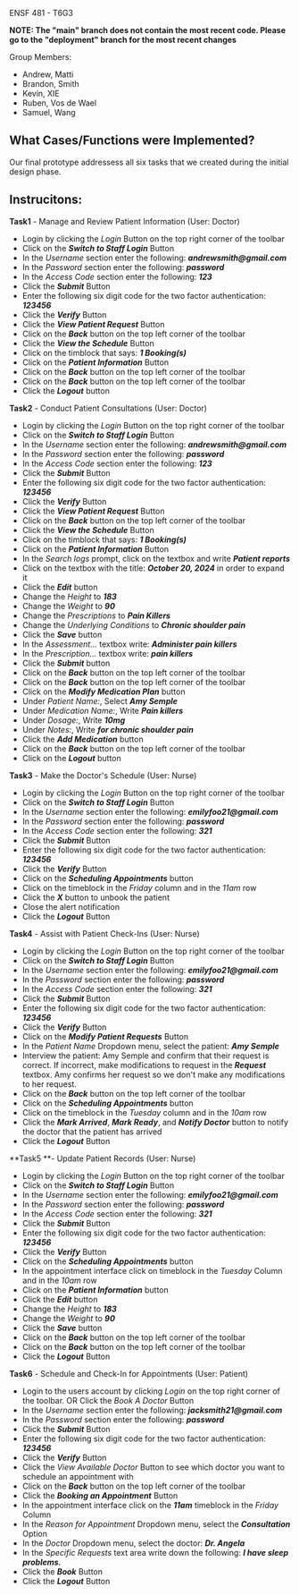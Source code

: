 ENSF 481 - T6G3

**NOTE: The "main" branch does not contain the most recent code. Please go to the "deployment" branch for the most recent changes**

Group Members:
- Andrew, Matti
- Brandon, Smith
- Kevin, XIE
- Ruben, Vos de Wael
- Samuel, Wang

**What Cases/Functions were Implemented?**
-
Our final prototype addressess all six tasks that we created during the initial design phase.

**Instrucitons:**
-

**Task1** - Manage and Review Patient Information (User: Doctor)
- Login by clicking the _Login_ Button on the top right corner of the toolbar
- Click on the _**Switch to Staff Login**_ Button
- In the _Username_ section enter the following: **_andrewsmith@gmail.com_**
- In the _Password_ section enter the following: **_password_**
- In the _Access Code_ section enter the following: **_123_**
- Click the **_Submit_** Button
- Enter the following six digit code for the two factor authentication: **_123456_**
- Click the **_Verify_** Button
- Click the **_View Patient Request_** Button
- Click on the _**Back**_ button on the top left corner of the toolbar
- Click the **_View the Schedule_** Button
- Click on the timblock that says: _**1 Booking(s)**_
- Click on the **_Patient Information_** Button
- Click on the _**Back**_ button on the top left corner of the toolbar
- Click on the _**Back**_ button on the top left corner of the toolbar
- Click the _**Logout**_ button

**Task2** - Conduct Patient Consultations (User: Doctor)
- Login by clicking the _Login_ Button on the top right corner of the toolbar
- Click on the _**Switch to Staff Login**_ Button
- In the _Username_ section enter the following: **_andrewsmith@gmail.com_**
- In the _Password_ section enter the following: **_password_**
- In the _Access Code_ section enter the following: **_123_**
- Click the **_Submit_** Button
- Enter the following six digit code for the two factor authentication: **_123456_**
- Click the **_Verify_** Button
- Click the **_View Patient Request_** Button
- Click on the _**Back**_ button on the top left corner of the toolbar
- Click the **_View the Schedule_** Button
- Click on the timblock that says: _**1 Booking(s)**_
- Click on the **_Patient Information_** Button
- In the _Search logs_ prompt, click on the textbox and write _**Patient reports**_
- Click on the textbox with the title: _**October 20, 2024**_ in order to expand it
- Click the _**Edit**_ button
- Change the _Height_ to _**183**_
- Change the _Weight_ to _**90**_
- Change the _Prescriptions_ to **_Pain Killers_**
- Change the _Underlying Conditions_ to _**Chronic shoulder pain**_
- Click the _**Save**_ button
- In the _Assessment..._ textbox write: _**Administer pain killers**_
- In the _Prescription..._ textbox write: _**pain killers**_
- Click the **_Submit_** button
- Click on the _**Back**_ button on the top left corner of the toolbar
- Click on the _**Back**_ button on the top left corner of the toolbar
- Click on the _**Modify Medication Plan**_ button
- Under _Patient Name:_, Select _**Amy Semple**_
- Under _Medication Name:_, Write _**Pain killers**_
- Under _Dosage:_, Write _**10mg**_
- Under _Notes:_, Write _**for chronic shoulder pain**_
- Click the _**Add Medication**_ button
- Click on the _**Back**_ button on the top left corner of the toolbar
- Click on the _**Logout**_ button

**Task3** - Make the Doctor's Schedule (User: Nurse)
- Login by clicking the _Login_ Button on the top right corner of the toolbar
- Click on the _**Switch to Staff Login**_ Button
- In the _Username_ section enter the following: **_emilyfoo21@gmail.com_**
- In the _Password_ section enter the following: **_password_**
- In the _Access Code_ section enter the following: **_321_**
- Click the **_Submit_** Button
- Enter the following six digit code for the two factor authentication: **_123456_**
- Click the **_Verify_** Button
- Click on the _**Scheduling Appointments**_ button
- Click on the timeblock in the _Friday_ column and in the _11am_ row
- Click the _**X**_ button to unbook the patient
- Close the alert notification
- Click the **_Logout_** Button

**Task4** - Assist with Patient Check-Ins (User: Nurse)
- Login by clicking the _Login_ Button on the top right corner of the toolbar
- Click on the _**Switch to Staff Login**_ Button
- In the _Username_ section enter the following: **_emilyfoo21@gmail.com_**
- In the _Password_ section enter the following: **_password_**
- In the _Access Code_ section enter the following: **_321_**
- Click the **_Submit_** Button
- Enter the following six digit code for the two factor authentication: **_123456_**
- Click the **_Verify_** Button
- Click on the _**Modify Patient Requests**_ Button
- In the _Patient Name_ Dropdown menu, select the patient: _**Amy Semple**_
- Interview the patient: Amy Semple and confirm that their request is correct. If incorrect, make modifications to request in the _**Request**_ textbox. Amy confirms her request so we don't make any modifications to her request.
- Click on the _**Back**_ button on the top left corner of the toolbar
- Click on the _**Scheduling Appointments**_ button
- Click on the timeblock in the _Tuesday_ column and in the _10am_ row
- Click the _**Mark Arrived**_, _**Mark Ready**_, and _**Notify Doctor**_ button to notify the doctor that the patient has arrived
- Click the **_Logout_** Button

**Task5 **- Update Patient Records (User: Nurse)
- Login by clicking the _Login_ Button on the top right corner of the toolbar
- Click on the _**Switch to Staff Login**_ Button
- In the _Username_ section enter the following: **_emilyfoo21@gmail.com_**
- In the _Password_ section enter the following: **_password_**
- In the _Access Code_ section enter the following: **_321_**
- Click the **_Submit_** Button
- Enter the following six digit code for the two factor authentication: **_123456_**
- Click the **_Verify_** Button
- Click on the _**Scheduling Appointments**_ button
- In the appointment interface click on timeblock in the _Tuesday_ Column and in the _10am_ row
- Click on the _**Patient Information**_ button
- Click the _**Edit**_ button
- Change the _Height_ to _**183**_
- Change the _Weight_ to _**90**_
- Click the _**Save**_ button
- Click on the _**Back**_ button on the top left corner of the toolbar
- Click on the _**Back**_ button on the top left corner of the toolbar
- Click the **_Logout_** Button

**Task6** - Schedule and Check-In for Appointments (User: Patient)
- Login to the users account by clicking _Login_ on the top right corner of the toolbar. OR Click the _Book A Doctor_ Button
- In the _Username_ section enter the following: **_jacksmith21@gmail.com_**
- In the _Password_ section enter the following: **_password_**
- Click the **_Submit_** Button
- Enter the following six digit code for the two factor authentication: **_123456_**
- Click the **_Verify_** Button
- Click the _View Available Doctor_ Button to see which doctor you want to schedule an appointment with
- Click on the _**Back**_ button on the top left corner of the toolbar
- Click the **_Booking an Appointment_** Button
- In the appointment interface click on the _**11am**_ timeblock in the _Friday_ Column
- In the _Reason for Appointment_ Dropdown menu, select the _**Consultation**_ Option
- In the _Doctor_ Dropdown menu, select the doctor: _**Dr. Angela**_
- In the _Specific Requests_ text area write down the following: _**I have sleep problems.**_
- Click the **_Book_** Button
- Click the **_Logout_** Button
